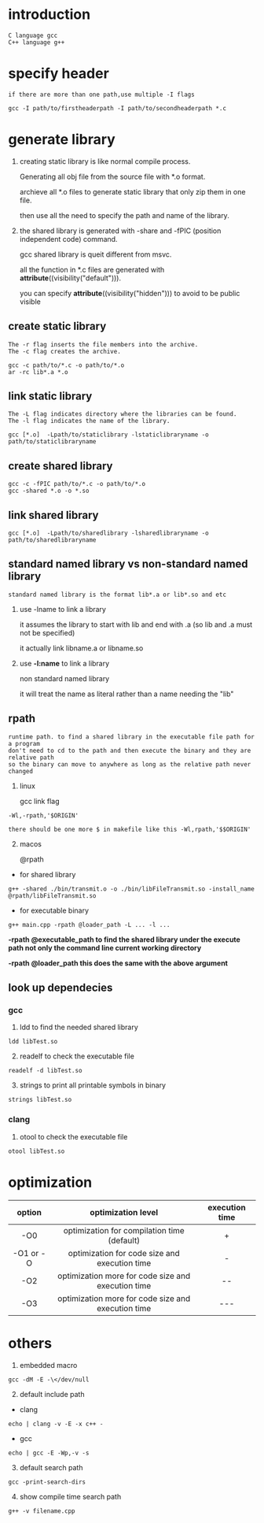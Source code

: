 # introduction
	C language gcc
	C++ language g++

# specify header
	if there are more than one path,use multiple -I flags
```shell
gcc -I path/to/firstheaderpath -I path/to/secondheaderpath *.c
```

# generate library
1. creating static library is like normal compile process.

	Generating all obj file from the source file with *.o format.

	archieve all *.o files to generate static library that only zip them in one file.

	then use all the need to specify the path and name of the library.

2. the shared library is generated with -share and -fPIC (position independent code) command.

	gcc shared library is queit different from msvc.

	all the function in *.c files are generated with __attribute__((visibility("default"))).

	you can specify __attribute__((visibility("hidden"))) to avoid to be public visible

## create static library
	The -r flag inserts the file members into the archive.
	The -c flag creates the archive.
```shell
gcc -c path/to/*.c -o path/to/*.o
ar -rc lib*.a *.o
```

## link static library
	The -L flag indicates directory where the libraries can be found.
	The -l flag indicates the name of the library.
```shell
gcc [*.o]  -Lpath/to/staticlibrary -lstaticlibraryname -o path/to/staticlibraryname
```

## create shared library
```shell
gcc -c -fPIC path/to/*.c -o path/to/*.o
gcc -shared *.o -o *.so
```

## link shared library
```shell
gcc [*.o]  -Lpath/to/sharedlibrary -lsharedlibraryname -o path/to/sharedlibraryname
```

## standard named library vs non-standard named library
	standard named library is the format lib*.a or lib*.so and etc

1. use -lname to link a library

	it assumes the library to start with lib and end with .a (so lib and .a must not be specified)

	it actually link libname.a or libname.so

2. use **-l:name** to link a library

	non standard named library

	it will treat the name as literal rather than a name needing the "lib"

## rpath
	runtime path. to find a shared library in the executable file path for a program
	don't need to cd to the path and then execute the binary and they are relative path
	so the binary can move to anywhere as long as the relative path never changed
1. linux

	gcc link flag
```shell
-Wl,-rpath,'$ORIGIN'
```

	there should be one more $ in makefile like this -Wl,rpath,'$$ORIGIN'

2. macos

	@rpath
* for shared library
```shell
g++ -shared ./bin/transmit.o -o ./bin/libFileTransmit.so -install_name @rpath/libFileTransmit.so
```
* for executable binary
```shell
g++ main.cpp -rpath @loader_path -L ... -l ...
```

**-rpath @executable_path to find the shared library under the execute path not only the command line current working directory**

**-rpath @loader_path this does the same with the above argument**


## look up dependecies
### gcc
1. ldd to find the needed shared library
```shell
ldd libTest.so
```

2. readelf to check the executable file
```shell
readelf -d libTest.so
```

3. strings to print all printable symbols in binary
```shell
strings libTest.so
```

### clang
1. otool to check the executable file
```shell
otool libTest.so
```

# optimization
|option|optimization level|execution time|
|:---:|:---:|:---:|
|-O0|optimization for compilation time (default)|+|
|-O1 or -O|optimization for code size and execution time|-|
|-O2|optimization more for code size and execution time|--|
|-O3|optimization more for code size and execution time|---|

# others
1. embedded macro
```shell
gcc -dM -E -\</dev/null
```

2. default include path
* clang
```shell
echo | clang -v -E -x c++ -
```

* gcc
```shell
echo | gcc -E -Wp,-v -s
```

3. default search path
```shell
gcc -print-search-dirs
```

4. show compile time search path
```shell
g++ -v filename.cpp
```